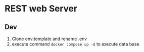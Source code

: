 # REST web Server

## Dev

1. Clone env.template and rename .env
2. execute command ```docker compose up -d``` to execute data base